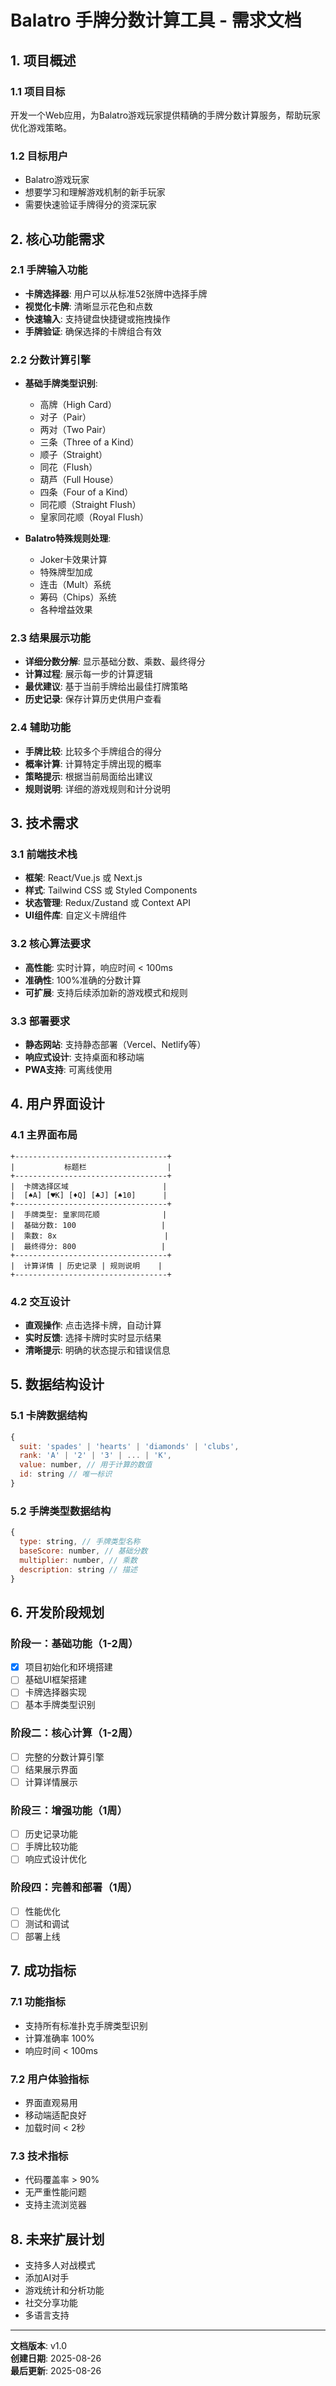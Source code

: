 # Balatro 手牌分数计算工具 - 需求文档

## 1. 项目概述

### 1.1 项目目标
开发一个Web应用，为Balatro游戏玩家提供精确的手牌分数计算服务，帮助玩家优化游戏策略。

### 1.2 目标用户
- Balatro游戏玩家
- 想要学习和理解游戏机制的新手玩家
- 需要快速验证手牌得分的资深玩家

## 2. 核心功能需求

### 2.1 手牌输入功能
- **卡牌选择器**: 用户可以从标准52张牌中选择手牌
- **视觉化卡牌**: 清晰显示花色和点数
- **快速输入**: 支持键盘快捷键或拖拽操作
- **手牌验证**: 确保选择的卡牌组合有效

### 2.2 分数计算引擎
- **基础手牌类型识别**:
  - 高牌（High Card）
  - 对子（Pair）
  - 两对（Two Pair）
  - 三条（Three of a Kind）
  - 顺子（Straight）
  - 同花（Flush）
  - 葫芦（Full House）
  - 四条（Four of a Kind）
  - 同花顺（Straight Flush）
  - 皇家同花顺（Royal Flush）

- **Balatro特殊规则处理**:
  - Joker卡效果计算
  - 特殊牌型加成
  - 连击（Mult）系统
  - 筹码（Chips）系统
  - 各种增益效果

### 2.3 结果展示功能
- **详细分数分解**: 显示基础分数、乘数、最终得分
- **计算过程**: 展示每一步的计算逻辑
- **最优建议**: 基于当前手牌给出最佳打牌策略
- **历史记录**: 保存计算历史供用户查看

### 2.4 辅助功能
- **手牌比较**: 比较多个手牌组合的得分
- **概率计算**: 计算特定手牌出现的概率
- **策略提示**: 根据当前局面给出建议
- **规则说明**: 详细的游戏规则和计分说明

## 3. 技术需求

### 3.1 前端技术栈
- **框架**: React/Vue.js 或 Next.js
- **样式**: Tailwind CSS 或 Styled Components
- **状态管理**: Redux/Zustand 或 Context API
- **UI组件库**: 自定义卡牌组件

### 3.2 核心算法要求
- **高性能**: 实时计算，响应时间 < 100ms
- **准确性**: 100%准确的分数计算
- **可扩展**: 支持后续添加新的游戏模式和规则

### 3.3 部署要求
- **静态网站**: 支持静态部署（Vercel、Netlify等）
- **响应式设计**: 支持桌面和移动端
- **PWA支持**: 可离线使用

## 4. 用户界面设计

### 4.1 主界面布局
```
+----------------------------------+
|           标题栏                  |
+----------------------------------+
|  卡牌选择区域                     |
|  [♠A] [♥K] [♦Q] [♣J] [♠10]      |
+----------------------------------+
|  手牌类型: 皇家同花顺              |
|  基础分数: 100                   |
|  乘数: 8x                        |
|  最终得分: 800                   |
+----------------------------------+
|  计算详情 | 历史记录 | 规则说明    |
+----------------------------------+
```

### 4.2 交互设计
- **直观操作**: 点击选择卡牌，自动计算
- **实时反馈**: 选择卡牌时实时显示结果
- **清晰提示**: 明确的状态提示和错误信息

## 5. 数据结构设计

### 5.1 卡牌数据结构
```javascript
{
  suit: 'spades' | 'hearts' | 'diamonds' | 'clubs',
  rank: 'A' | '2' | '3' | ... | 'K',
  value: number, // 用于计算的数值
  id: string // 唯一标识
}
```

### 5.2 手牌类型数据结构
```javascript
{
  type: string, // 手牌类型名称
  baseScore: number, // 基础分数
  multiplier: number, // 乘数
  description: string // 描述
}
```

## 6. 开发阶段规划

### 阶段一：基础功能（1-2周）
- [x] 项目初始化和环境搭建
- [ ] 基础UI框架搭建
- [ ] 卡牌选择器实现
- [ ] 基本手牌类型识别

### 阶段二：核心计算（1-2周）
- [ ] 完整的分数计算引擎
- [ ] 结果展示界面
- [ ] 计算详情展示

### 阶段三：增强功能（1周）
- [ ] 历史记录功能
- [ ] 手牌比较功能
- [ ] 响应式设计优化

### 阶段四：完善和部署（1周）
- [ ] 性能优化
- [ ] 测试和调试
- [ ] 部署上线

## 7. 成功指标

### 7.1 功能指标
- 支持所有标准扑克手牌类型识别
- 计算准确率 100%
- 响应时间 < 100ms

### 7.2 用户体验指标
- 界面直观易用
- 移动端适配良好
- 加载时间 < 2秒

### 7.3 技术指标
- 代码覆盖率 > 90%
- 无严重性能问题
- 支持主流浏览器

## 8. 未来扩展计划

- 支持多人对战模式
- 添加AI对手
- 游戏统计和分析功能
- 社交分享功能
- 多语言支持

---

**文档版本**: v1.0  
**创建日期**: 2025-08-26  
**最后更新**: 2025-08-26